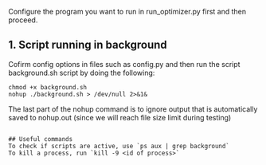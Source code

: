 Configure the program you want to run in run_optimizer.py first and then proceed.

## 1. Script running in background
Cofirm config options in files such as config.py and then run the script background.sh script by doing the following:
```
chmod +x background.sh
nohup ./background.sh > /dev/null 2>&1&
```
The last part of the nohup command is to ignore output that is automatically saved to nohup.out (since we will reach file size limit during testing)
```

## Useful commands
To check if scripts are active, use `ps aux | grep background`  
To kill a process, run `kill -9 <id of process>`